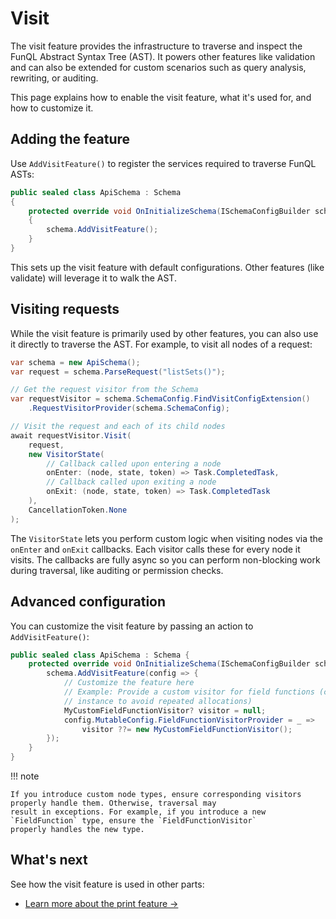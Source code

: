 ﻿# Visit

The visit feature provides the infrastructure to traverse and inspect the FunQL Abstract Syntax Tree (AST). It powers
other features like validation and can also be extended for custom scenarios such as query analysis, rewriting, or 
auditing.

This page explains how to enable the visit feature, what it's used for, and how to customize it.

## Adding the feature

Use `AddVisitFeature()` to register the services required to traverse FunQL ASTs:

```csharp
public sealed class ApiSchema : Schema 
{
    protected override void OnInitializeSchema(ISchemaConfigBuilder schema) 
    {
        schema.AddVisitFeature();
    }
}
```

This sets up the visit feature with default configurations. Other features (like validate) will leverage it to walk the
AST.

## Visiting requests

While the visit feature is primarily used by other features, you can also use it directly to traverse the AST. For 
example, to visit all nodes of a request:

```csharp 
var schema = new ApiSchema(); 
var request = schema.ParseRequest("listSets()");

// Get the request visitor from the Schema
var requestVisitor = schema.SchemaConfig.FindVisitConfigExtension()
    .RequestVisitorProvider(schema.SchemaConfig);

// Visit the request and each of its child nodes
await requestVisitor.Visit(
    request,
    new VisitorState(
        // Callback called upon entering a node
        onEnter: (node, state, token) => Task.CompletedTask,
        // Callback called upon exiting a node
        onExit: (node, state, token) => Task.CompletedTask
    ),
    CancellationToken.None
);
```

The `VisitorState` lets you perform custom logic when visiting nodes via the `onEnter` and `onExit` callbacks. Each 
visitor calls these for every node it visits. The callbacks are fully async so you can perform non-blocking work during 
traversal, like auditing or permission checks.

## Advanced configuration

You can customize the visit feature by passing an action to `AddVisitFeature()`:

```csharp 
public sealed class ApiSchema : Schema { 
    protected override void OnInitializeSchema(ISchemaConfigBuilder schema) { 
        schema.AddVisitFeature(config => { 
            // Customize the feature here
            // Example: Provide a custom visitor for field functions (cache 
            // instance to avoid repeated allocations)
            MyCustomFieldFunctionVisitor? visitor = null;
            config.MutableConfig.FieldFunctionVisitorProvider = _ => 
                visitor ??= new MyCustomFieldFunctionVisitor();
        }); 
    }
}
```

!!! note

    If you introduce custom node types, ensure corresponding visitors properly handle them. Otherwise, traversal may 
    result in exceptions. For example, if you introduce a new `FieldFunction` type, ensure the `FieldFunctionVisitor` 
    properly handles the new type.

## What's next

See how the visit feature is used in other parts:

- [Learn more about the print feature →](print.md)